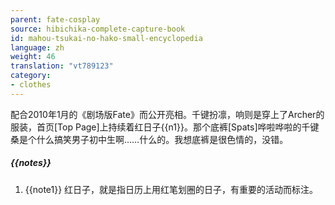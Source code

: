 ```yaml
---
parent: fate-cosplay
source: hibichika-complete-capture-book
id: mahou-tsukai-no-hako-small-encyclopedia
language: zh
weight: 46
translation: "vt789123"
category:
- clothes
---
```


配合2010年1月的《剧场版Fate》而公开亮相。千键扮凛，响则是穿上了Archer的服装，首页[Top Page]上持续着红日子{{n1}}。那个底裤[Spats]哗啦哗啦的千键桑是个什么搞笑男子初中生啊……什么的。我想底裤是很色情的，没错。

##### {{notes}}

1. {{note1}} 红日子，就是指日历上用红笔划圈的日子，有重要的活动而标注。
